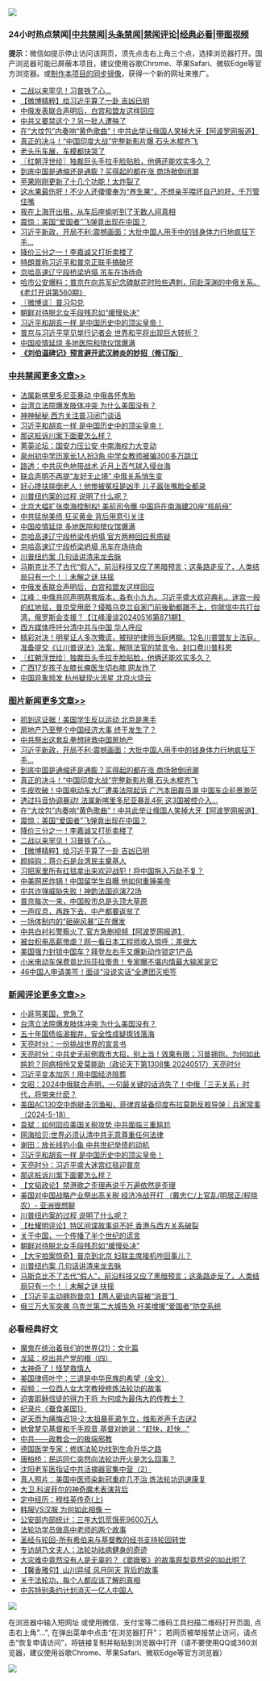 ![](https://raw.githubusercontent.com/jsvpn/jsproxy/dev/64photo/fqnews-qr.jpg)

<div id="tt">
<h3>24小时热点禁闻|<a href="#%E4%B8%AD%E5%85%B1%E7%A6%81%E9%97%BB%E6%9B%B4%E5%A4%9A%E6%96%87%E7%AB%A0">中共禁闻</a>|<a href="#%E5%9B%BE%E7%89%87%E6%96%B0%E9%97%BB%E6%9B%B4%E5%A4%9A%E6%96%87%E7%AB%A0">头条禁闻</a>|<a href="#%E6%96%B0%E9%97%BB%E8%AF%84%E8%AE%BA%E6%9B%B4%E5%A4%9A%E6%96%87%E7%AB%A0">禁闻评论|<a href="#%E5%BF%85%E7%9C%8B%E7%BB%8F%E5%85%B8%E5%A5%BD%E6%96%87">经典必看</a>|<a href="https://9290254.xyz/3" target="_blank">带图视频</a></h3>
<div><b>提示：</b>微信如提示停止访问该网页，须先点击右上角三个点，选择浏览器打开。国产浏览器可能已屏蔽本项目，建议使用谷歌Chrome、苹果Safari、微软Edge等官方浏览器。或<a href="%E5%88%B6%E4%BD%9Cgit%E7%A6%81%E9%97%BB%E9%95%9C%E5%83%8F.md">制作本项目的同步镜像</a>，获得一个新的网址来推广。</div>
<ul>

<li><a href="/topimagenews/20240517/2037817.md">二战以来罕见！习普铁了心…</a></li>
<li><a href="/topimagenews/20240517/2037816.md">【微博精粹】给习近平算了一卦 吉凶已明</a></li>
<li><a href="/cbnews/20240517/2037855.md">中俄发表联合声明后，白宫和盟友这样回应</a></li>
<li><a href="/baitai/20240517/2037940.md">中共又要禁这个？另一批人遭殃了</a></li>
<li><a href="/topimagenews/20240517/2037891.md">在“大坟包”内奏响“黄色歌曲”！中共此举让俄国人笑掉大牙【阿波罗网报道】</a></li>
<li><a href="/topimagenews/20240517/2038021.md">真正的决斗！“中国印度大战”完整新影片曝 石头木棍齐飞</a></li>
<li><a href="/lifebaike/20240517/2037845.md">老头乐车展，车模都快哭了</a></li>
<li><a href="/cbnews/20240517/2037831.md">〖红朝浮世绘〗独裁巨头手拉手脸贴脸，他俩还能欢实多久？</a></li>
<li><a href="/topimagenews/20240517/2038054.md">到底中国是通缩还是通膨？买得起的都在涨 商场掀倒闭潮</a></li>
<li><a href="/cnnews/20240517/2037847.md">苹果刚刚更新了十几个功能！太炸裂了</a></li>
<li><a href="/health/20240517/2037910.md">这水果最伤肝！不少人还傻傻奉为“养生果”，不想亲手喂坏自己的肝，千万管住嘴</a></li>
<li><a href="/lifebaike/20240517/2037856.md">我在上海开出租，从车后座偷听到了无数人间真相</a></li>
<li><a href="/topimagenews/20240517/2037854.md">震惊：美国“爱国者”飞弹竟出现在中国？</a></li>
<li><a href="/topimagenews/20240518/2038158.md">习近平新政，开局不利;震撼画面：大批中国人用手中的钱身体力行地疯狂下手…</a></li>
<li><a href="/topimagenews/20240517/2037853.md">降价三分之一！李嘉诚又打折卖楼了</a></li>
<li><a href="/headline/20240517/2037918.md">特朗普称习近平和普京正联手搞破坏</a></li>
<li><a href="/cbnews/20240517/2037963.md">京哈高速辽宁段桥梁坍塌 吊车在场待命</a></li>
<li><a href="/sohnews/20240517/2037892.md">哈市公安爆料：普京在向苏军纪念碑献花时险些遇刺，同赴深渊的中俄关系。《老灯开讲第560期》</a></li>
<li><a href="/ssgc/20240517/2037814.md">〖微博谈〗普习勾兑</a></li>
<li><a href="/comments/20240517/2037988.md">朝鲜对待脱北女手段残忍如“缓慢处决”</a></li>
<li><a href="/comments/20240518/2038152.md">习近平和胡亥一样 是中国历史中的顶尖皇帝！</a></li>
<li><a href="/baitai/20240518/2038140.md">普京与习近平罕见举行记者会 世界和平将出现巨大转折？</a></li>
<li><a href="/cbnews/20240517/2037977.md">中国疫情延烧 多地医院和殡仪馆爆满</a></li>
<li><b><a href="/comments/20200207/1272816.md" target="_blank">《刘伯温碑记》预言避开武汉肺炎的妙招（修订版）</a></b></li>
</ul>
</div>

<div class="catlist">
<h3><a href="/cbnews/" target="_blank">中共禁闻</a><span><a href="/cbnews/" target="_blank" rel="nofollow">更多文章>></a></span></h3>
<ul>
<li><a href="/cbnews/20240518/2038232.md" target="_blank">法属新喀里多尼亚暴动 中俄各怀鬼胎</a></li>
<li><a href="/comments/20240518/2038224.md" target="_blank">台湾立法院爆发肢体冲突 为什么美国没有？</a></li>
<li><a href="/cbnews/20240518/2038206.md" target="_blank">神神秘秘 西方关注普习闭门谈话</a></li>
<li><a href="/comments/20240518/2038152.md" target="_blank">习近平和胡亥一样 是中国历史中的顶尖皇帝！</a></li>
<li><a href="/comments/20240518/2038104.md" target="_blank">那这桩诉川案下面要怎么样？</a></li>
<li><a href="/cbnews/20240518/2038103.md" target="_blank">菁英论坛：国安力压公安 中南海权力大变动</a></li>
<li><a href="/cbnews/20240518/2038092.md" target="_blank">泉州初中学历家长1人扮3角 中学女教师被骗300多万跳江</a></li>
<li><a href="/cbnews/20240517/2038024.md" target="_blank">路透：中共灰色地带战术 近月上百气球入侵台海</a></li>
<li><a href="/cbnews/20240517/2038023.md" target="_blank">联合声明不再提“友好无止境” 中俄关系悄生变</a></li>
<li><a href="/cbnews/20240517/2038022.md" target="_blank">好心搀扶摔倒老人！他惨被冤枉是凶手 儿子嚣张嘴脸全都录</a></li>
<li><a href="/comments/20240517/2038018.md" target="_blank">川普纽约案的过程 说明了什么呢？</a></li>
<li><a href="/cbnews/20240517/2037980.md" target="_blank">北京大幅扩张南海控制权! 美前司令曝 中国将在南海建20座“核航母”</a></li>
<li><a href="/cbnews/20240517/2037979.md" target="_blank">中共猛抛美债 狂买黄金 背后用意引关注</a></li>
<li><a href="/cbnews/20240517/2037977.md" target="_blank">中国疫情延烧 多地医院和殡仪馆爆满</a></li>
<li><a href="/cbnews/20240517/2037966.md" target="_blank">京哈高速辽宁段桥梁传坍塌 官方两种回应惹质疑</a></li>
<li><a href="/cbnews/20240517/2037963.md" target="_blank">京哈高速辽宁段桥梁坍塌 吊车在场待命</a></li>
<li><a href="/comments/20240517/2037949.md" target="_blank">川普纽约案 几句话讲清来龙去脉</a></li>
<li><a href="/comments/20240517/2037915.md" target="_blank">马斯克比不了古代“假人”，前沿科技又应了黑暗预言；这条路走反了，人类结局只有一个！｜未解之谜 扶摇</a></li>
<li><a href="/cbnews/20240517/2037855.md" target="_blank">中俄发表联合声明后，白宫和盟友这样回应</a></li>
<li><a href="/cbnews/20240517/2037852.md" target="_blank">江峰：中俄共同声明两套版本，各有小九九。习近平盛大欢迎典礼，迷宫一般的红地毯，普京受用麽？侵略乌克兰自家门前後勤都跟不上，你就信中共打台湾，俄罗斯会支援？【江峰漫谈20240516第871期】</a></li>
<li><a href="/cbnews/20240517/2037843.md" target="_blank">西方媒体呼吁分清中共与中国 华人呼应</a></li>
<li><a href="/comments/20240517/2037833.md" target="_blank">精彩对决！明星证人多次撒谎，被辩护律师当庭烤糊。12名川普盟友上法庭。准备提交《让川普说法》法案，解除法官的禁言令。封口费川普科恩</a></li>
<li><a href="/cbnews/20240517/2037831.md" target="_blank">〖红朝浮世绘〗独裁巨头手拉手脸贴脸，他俩还能欢实多久？</a></li>
<li><a href="/cbnews/20240517/2037819.md" target="_blank">广西17岁孩子左膝长瘤医生切右膝 网友炸了</a></li>
<li><a href="/cbnews/20240517/2037818.md" target="_blank">中国异象频发 杭州疑现火流星 北京火烧云</a></li>

</ul>
</div>
<div class="catlist">
<h3><a href="/topimagenews/" target="_blank">图片新闻</a><span><a href="/topimagenews/" target="_blank" rel="nofollow">更多文章>></a></span></h3>
<ul>
<li><a href="/topimagenews/20240518/2038231.md" target="_blank">抓到这证据！美国学生反以运动 北京是黑手</a></li>
<li><a href="/topimagenews/20240518/2038204.md" target="_blank">房地产乃至整个中国经济大事 终于发生了？</a></li>
<li><a href="/topimagenews/20240518/2038177.md" target="_blank">中共祭出这套乱拳想拯救中国房地产</a></li>
<li><a href="/topimagenews/20240518/2038158.md" target="_blank">习近平新政，开局不利;震撼画面：大批中国人用手中的钱身体力行地疯狂下手…</a></li>
<li><a href="/topimagenews/20240517/2038054.md" target="_blank">到底中国是通缩还是通膨？买得起的都在涨 商场掀倒闭潮</a></li>
<li><a href="/topimagenews/20240517/2038021.md" target="_blank">真正的决斗！“中国印度大战”完整新影片曝 石头木棍齐飞</a></li>
<li><a href="/topimagenews/20240517/2038020.md" target="_blank">牛皮吹破！中国电动车大厂遭美法院起诉 广汽本田裁员潮 中国车企前景渺茫</a></li>
<li><a href="/topimagenews/20240517/2037976.md" target="_blank">透过抖音协调暴动! 法属新喀里多尼亚暴乱4死 这3国被控介入…</a></li>
<li><a href="/topimagenews/20240517/2037891.md" target="_blank">在“大坟包”内奏响“黄色歌曲”！中共此举让俄国人笑掉大牙【阿波罗网报道】</a></li>
<li><a href="/topimagenews/20240517/2037854.md" target="_blank">震惊：美国“爱国者”飞弹竟出现在中国？</a></li>
<li><a href="/topimagenews/20240517/2037853.md" target="_blank">降价三分之一！李嘉诚又打折卖楼了</a></li>
<li><a href="/topimagenews/20240517/2037817.md" target="_blank">二战以来罕见！习普铁了心…</a></li>
<li><a href="/topimagenews/20240517/2037816.md" target="_blank">【微博精粹】给习近平算了一卦 吉凶已明</a></li>
<li><a href="/topimagenews/20240517/2037773.md" target="_blank">颜纯钩：蒋介石是台湾民主奠基人</a></li>
<li><a href="/topimagenews/20240517/2037772.md" target="_blank">习把家里所有红毯拿出来欢迎战犯！将中国拖入万劫不复？</a></li>
<li><a href="/topimagenews/20240517/2037760.md" target="_blank">中美网民炸锅！中国留学生自曝 他如何重锤美帝</a></li>
<li><a href="/topimagenews/20240517/2037759.md" target="_blank">中共诈弹威胁失败！神韵法国巡演72场</a></li>
<li><a href="/topimagenews/20240517/2037716.md" target="_blank">普京每次一来，中国股市总是头顶大草原</a></li>
<li><a href="/topimagenews/20240517/2037703.md" target="_blank">一声叹息，再跌下去，中产都要返贫了</a></li>
<li><a href="/topimagenews/20240517/2037702.md" target="_blank">一场体制内的“砸碗风暴”正在爆发</a></li>
<li><a href="/topimagenews/20240517/2037701.md" target="_blank">中共白衬衫警察火了 官方急删视频【阿波罗网报道】</a></li>
<li><a href="/topimagenews/20240516/2037540.md" target="_blank">被台积电高薪惨虐？网一看日本工程师收入惊呼：差很大</a></li>
<li><a href="/topimagenews/20240516/2037508.md" target="_blank">美国强力封锁中国车？拜登左右手又爆新动作锁定1产品</a></li>
<li><a href="/topimagenews/20240516/2037507.md" target="_blank">小米电动车保费竟比玛莎拉蒂贵！专家曝不堪内情最大输家是它</a></li>
<li><a href="/topimagenews/20240516/2037484.md" target="_blank">46中国人申请美签！面谈“没说实话”全遭团灭拒签</a></li>

</ul>
</div>
<div class="catlist">
<h3><a href="/comments/" target="_blank">新闻评论</a><span><a href="/comments/" target="_blank" rel="nofollow">更多文章>></a></span></h3>
<ul>
<li><a href="/comments/20240518/2038230.md" target="_blank">小哥骂美国，党急了</a></li>
<li><a href="/comments/20240518/2038224.md" target="_blank">台湾立法院爆发肢体冲突 为什么美国没有？</a></li>
<li><a href="/comments/20240518/2038220.md" target="_blank">五十年国债临渴掘井，安全性成疑揼钱落海</a></li>
<li><a href="/comments/20240518/2038214.md" target="_blank">天亮时分：一份挑战世界的宣言书</a></li>
<li><a href="/comments/20240518/2038213.md" target="_blank">天亮时分：中共史无前例救市大招，别上当！效果有限；习普拥抱，为何如此尴尬？同病相怜又爱莫能助（政论天下第1308集 20240517）天亮时分</a></li>
<li><a href="/comments/20240518/2038207.md" target="_blank">习近平变本加厉！用中国经济陪葬</a></li>
<li><a href="/comments/20240518/2038203.md" target="_blank">文昭：2024中俄联合声明，一句最关键的话消失了！中俄「三无关系」时代，将带来什麽？</a></li>
<li><a href="/comments/20240518/2038193.md" target="_blank">美国AC130空中炮艇击沉渔船，菲律宾装备印度布拉莫斯反舰导弹｜兵家常事（2024-5-18）</a></li>
<li><a href="/comments/20240518/2038165.md" target="_blank">袁斌：如何回应美国关税攻势 中共面临三重尴尬</a></li>
<li><a href="/comments/20240518/2038164.md" target="_blank">网海拾贝:世界必须认清中共无意尊重任何法律</a></li>
<li><a href="/comments/20240518/2038163.md" target="_blank">谢田：放长线钓小鱼 中共世纪举债的动机</a></li>
<li><a href="/comments/20240518/2038152.md" target="_blank">习近平和胡亥一样 是中国历史中的顶尖皇帝！</a></li>
<li><a href="/comments/20240518/2038121.md" target="_blank">天亮时分：习近平盛大迷宫红毯迎普京</a></li>
<li><a href="/comments/20240518/2038104.md" target="_blank">那这桩诉川案下面要怎么样？</a></li>
<li><a href="/comments/20240517/2038084.md" target="_blank">【文韬政论】禁港歌之歪理再说千万遍依然是歪理</a></li>
<li><a href="/comments/20240517/2038078.md" target="_blank">美国对中国战略产业祭出高关税 经济冷战开打 （戴忠仁/上官乱/明居正/程晓农）- 亚洲很想聊</a></li>
<li><a href="/comments/20240517/2038018.md" target="_blank">川普纽约案的过程 说明了什么呢？</a></li>
<li><a href="/comments/20240517/2037995.md" target="_blank">【杜耀明评论】特区间谍故事说不好 香港与西方关系破裂</a></li>
<li><a href="/comments/20240517/2037993.md" target="_blank">关于中国，一个传播了半个世纪的谎言</a></li>
<li><a href="/comments/20240517/2037988.md" target="_blank">朝鲜对待脱北女手段残忍如“缓慢处决”</a></li>
<li><a href="/comments/20240517/2037985.md" target="_blank">【大宇拍案惊奇】普京到北京 妇联主席接机咋回事儿？</a></li>
<li><a href="/comments/20240517/2037949.md" target="_blank">川普纽约案 几句话讲清来龙去脉</a></li>
<li><a href="/comments/20240517/2037915.md" target="_blank">马斯克比不了古代“假人”，前沿科技又应了黑暗预言；这条路走反了，人类结局只有一个！｜未解之谜 扶摇</a></li>
<li><a href="/comments/20240517/2037902.md" target="_blank">【习近平主动拥抱普京】【两人密谈内容被“消音”】</a></li>
<li><a href="/comments/20240517/2037896.md" target="_blank">俄三万大军突袭 乌克兰第二大城告急 吁美增援“爱国者”防空系统</a></li>

</ul>
</div>

<div class="catlist">
<h3>必看经典好文</h3>
<ul>
<li><a href="/comments/20180802/980476.md" target="_blank">魔鬼在统治着我们的世界(21)：文化篇</a></li>
<li><a href="/comments/20200930/1405812.md" target="_blank">龙延：挖出共产党的根（四）</a></li>
<li><a href="/ccpdope/20200907/1392129.md" target="_blank">太神奇了！怪梦救情人</a></li>
<li><a href="/comments/20220928/1790417.md" target="_blank">美国律师叶宁：三退是中华民族的希望（全文）</a></li>
<li><a href="/comments/20220529/1739017.md" target="_blank">视频：一位西人女大学教授修炼法轮功的故事</a></li>
<li><a href="/comments/20200622/1346846.md" target="_blank">迫害耶稣信徒的得力干将  为何成为最伟大的传教士？</a></li>
<li><a href="/taiwannews/20210119/1470524.md" target="_blank">纪录片《蚕食美国1》</a></li>
<li><a href="/tculture/20190304/1091070.md" target="_blank">逆天而为痛悔迟18-2:太祖暴死弟乍立，烛影斧声千古谜2</a></li>
<li><a href="/cnnews/20210420/1529760.md" target="_blank">她曾梦见基督和千手观音 基督对她说：“赶快，赶快…”</a></li>
<li><a href="/comments/20220331/1712636.md" target="_blank">中共——政教合一的极端邪教</a></li>
<li><a href="/comments/20200607/783186.md" target="_blank">德国医学专家：修炼法轮功找到生命升华之路</a></li>
<li><a href="/comments/20240318/2014289.md" target="_blank">唐柏桥：民运同仁突然向法轮功开火是怎么回事？</a></li>
<li><a href="/comments/20221222/1826761.md" target="_blank">沈阳老军医指证中共活摘器官集中营（2）</a></li>
<li><a href="/comments/20210215/1487728.md" target="_blank">真人照片：美国中医师染新冠重症几不治 炼法轮功迅速康复</a></li>
<li><a href="/ccpdope/20220710/1756358.md" target="_blank">大卫.科波菲尔的神奇魔术表演背后</a></li>
<li><a href="/tculture/xiulian/20151104/467495.md" target="_blank">定中经历：穆桂英传奇(上)</a></li>
<li><a href="/bannedvideo/20220228/1697982.md" target="_blank">韩服VS汉服 为何如此相像 一</a></li>
<li><a href="/comments/20200515/220430.md" target="_blank">公安部内部统计：三年大饥荒饿死9600万人</a></li>
<li><a href="/comments/20200629/1352533.md" target="_blank">法轮功学员做高中老师的两个故事</a></li>
<li><a href="/comments/20220503/1727836.md" target="_blank">圣经与轮回-所有希伯来与基督教的经书支持轮回转世</a></li>
<li><a href="/comments/20221226/1827998.md" target="_blank">专访胡乃文夫人：法轮功祛病健身的奇迹</a></li>
<li><a href="/lifebaike/20210511/1544066.md" target="_blank">大灾难中竟然没有人是无辜的？《窦娥冤》的故事原型竟然说的如此明了</a></li>
<li><a href="/bannedvideo/20210301/1495768.md" target="_blank">【馨香雅句】山川异域 风月同天 背后的故事</a></li>
<li><a href="/topimagenews/20161125/619230.md" target="_blank">关于法轮功，每个人都应该了解的真相</a></li>
<li><a href="/comments/20220920/1786910.md" target="_blank">中苏特别条约计划消灭一亿人中国人</a></li>

</ul>
</div>

![](https://raw.githubusercontent.com/jsvpn/jsproxy/dev/64photo/fqnews-qr.jpg)

在浏览器中输入短网址 或使用微信、支付宝等二维码工具扫描二维码打开页面, 点击右上角"...", 在弹出菜单中点击“在浏览器打开”； 若网页被举报禁止访问，请点击“恢复申请访问”，将链接复制并粘贴到浏览器中打开（请不要使用QQ或360浏览器，建议使用谷歌Chrome、苹果Safari、微软Edge等官方浏览器）

![](https://raw.githubusercontent.com/jsvpn/jsproxy/dev/64photo/wx.jpg)